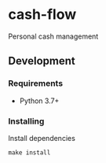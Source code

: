 # cash-flow
Personal cash management

## Development

### Requirements
- Python 3.7+

### Installing
Install dependencies
```console
make install
```
